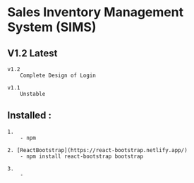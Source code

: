 # Sales Inventory Management System (SIMS)

## V1.2 Latest 

    v1.2 
        Complete Design of Login

    v1.1 
        Unstable 


## Installed : 

    1. 
        - npm

    2. [ReactBootstrap](https://react-bootstrap.netlify.app/)
        - npm install react-bootstrap bootstrap
        
    3. 
        - 

